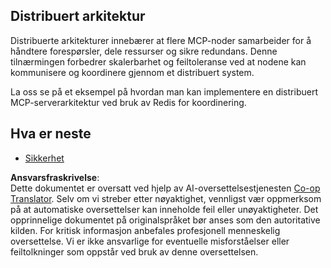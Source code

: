 <!--
CO_OP_TRANSLATOR_METADATA:
{
  "original_hash": "9730a53698bf9df8166d0080a8d5b61f",
  "translation_date": "2025-06-02T19:55:48+00:00",
  "source_file": "05-AdvancedTopics/mcp-scaling/README.md",
  "language_code": "no"
}
-->
## Distribuert arkitektur

Distribuerte arkitekturer innebærer at flere MCP-noder samarbeider for å håndtere forespørsler, dele ressurser og sikre redundans. Denne tilnærmingen forbedrer skalerbarhet og feiltoleranse ved at nodene kan kommunisere og koordinere gjennom et distribuert system.

La oss se på et eksempel på hvordan man kan implementere en distribuert MCP-serverarkitektur ved bruk av Redis for koordinering.

## Hva er neste

- [Sikkerhet](../mcp-security/README.md)

**Ansvarsfraskrivelse**:  
Dette dokumentet er oversatt ved hjelp av AI-oversettelsestjenesten [Co-op Translator](https://github.com/Azure/co-op-translator). Selv om vi streber etter nøyaktighet, vennligst vær oppmerksom på at automatiske oversettelser kan inneholde feil eller unøyaktigheter. Det opprinnelige dokumentet på originalspråket bør anses som den autoritative kilden. For kritisk informasjon anbefales profesjonell menneskelig oversettelse. Vi er ikke ansvarlige for eventuelle misforståelser eller feiltolkninger som oppstår ved bruk av denne oversettelsen.